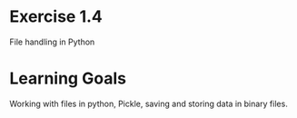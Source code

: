 # Exercise 1.4 
File handling in Python

# Learning Goals

Working with files in python, Pickle, saving and storing data in binary files. 

